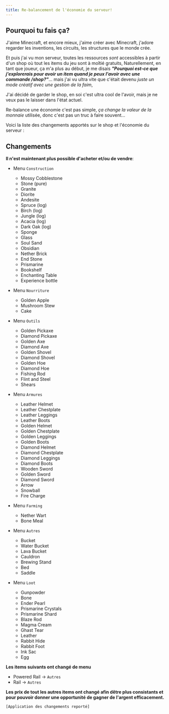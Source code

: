 ```yaml
---
title: Re-balancement de l'économie du serveur!
---
```


## Pourquoi tu fais ça?
J'aime Minecraft, et encore mieux, j'aime créer avec Minecraft,
j'adore regarder les inventions, les circuits, les structures que le monde crée.

Et puis j'ai vu mon serveur, toutes les ressources *sont* accessibles à partir
d'un shop où tout les items du jeu sont à moîtié gratuits,
Naturellement, en tant que joueur, ça m'a plus au début, je me disais ***"Pourquoi est-ce que j'explorerais pour avoir un item quand je peux l'avoir avec une commande /shop?"***...
mais j'ai vu ultra vite que c'était devenu *juste un mode créatif avec une gestion de la faim*,

J'ai décidé de garder le shop, en soi c'est ultra cool de l'avoir,
mais je ne veux pas le laisser dans l'état actuel.

Re-balance une économie c'est pas simple, *ça change la valeur de la monnaie* utilisée,
donc c'est pas un truc à faire souvent...

Voici la liste des changements apportés sur le shop et l'économie du serveur :

## Changements

**Il n'est maintenant plus possible d'acheter et/ou de vendre**:

- Menu `Construction`
	- Mossy Cobblestone
	- Stone (pure)
	- Granite
	- Diorite
	- Andesite
	- Spruce (log)
	- Birch (log)
	- Jungle (log)
	- Acacia (log)
	- Dark Oak (log)
	- Sponge
	- Glass
	- Soul Sand
	- Obsidian
	- Nether Brick
	- End Stone
	- Prismarine
	- Bookshelf
	- Enchanting Table
	- Experience bottle

- Menu `Nourriture`
	- Golden Apple
	- Mushroom Stew
	- Cake

- Menu `Outils`
	- Golden Pickaxe
	- Diamond Pickaxe
	- Golden Axe
	- Diamond Axe
	- Golden Shovel
	- Diamond Shovel
	- Golden Hoe
	- Diamond Hoe
	- Fishing Rod
	- Flint and Steel
	- Shears

- Menu `Armures`
	- Leather Helmet
	- Leather Chestplate
	- Leather Leggings
	- Leather Boots
	- Golden Helmet
	- Golden Chestplate
	- Golden Leggings
	- Golden Boots
	- Diamond Helmet
	- Diamond Chestplate
	- Diamond Leggings
	- Diamond Boots
	- Wooden Sword
	- Golden Sword
	- Diamond Sword
	- Arrow
	- Snowball
	- Fire Charge
	
- Menu `Farming`
	- Nether Wart
	- Bone Meal

- Menu `Autres`
	- Bucket
	- Water Bucket
	- Lava Bucket
	- Cauldron
	- Brewing Stand
	- Bed
	- Saddle

- Menu `Loot`
	- Gunpowder
	- Bone
	- Ender Pearl
	- Prismarine Crystals
	- Prismarine Shard
	- Blaze Rod
	- Magma Cream
	- Ghast Tear
	- Leather
	- Rabbit Hide
	- Rabbit Foot
	- Ink Sac
	- Egg

**Les items suivants ont changé de menu**

- Powered Rail -> `Autres`
- Rail -> `Autres`
	
**Les prix de tout les autres items ont changé afin dêtre plus consistants et pour pouvoir donner une opportunité de gagner de l'argent efficacement.**
	
`[Application des changements reporté]`
	